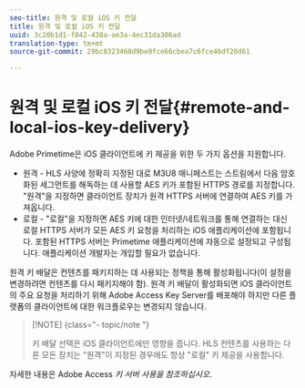 ```yaml
---
seo-title: 원격 및 로컬 iOS 키 전달
title: 원격 및 로컬 iOS 키 전달
uuid: 3c20b1d1-f842-438a-ae3a-4ec31da306ad
translation-type: tm+mt
source-git-commit: 29bc8323460d9be0fce66cbea7c6fce46df20d61

---
```



# 원격 및 로컬 iOS 키 전달{#remote-and-local-ios-key-delivery}

Adobe Primetime은 iOS 클라이언트에 키 제공을 위한 두 가지 옵션을 지원합니다.

* 원격 - HLS 사양에 정확히 지정된 대로 M3U8 매니페스트는 스트림에서 다음 암호화된 세그먼트를 해독하는 데 사용할 AES 키가 포함된 HTTPS 경로를 지정합니다. &quot;원격&quot;을 지정하면 클라이언트 장치가 원격 HTTPS 서버에 연결하여 AES 키를 가져옵니다.
* 로컬 - &quot;로컬&quot;을 지정하면 AES 키에 대한 인터넷/네트워크를 통해 연결하는 대신 로컬 HTTPS 서버가 모든 AES 키 요청을 처리하는 iOS 애플리케이션에 포함됩니다. 포함된 HTTPS 서버는 Primetime 애플리케이션에 자동으로 설정되고 구성됩니다. 애플리케이션 개발자는 개입할 필요가 없습니다.

원격 키 배달은 컨텐츠를 패키지하는 데 사용되는 정책을 통해 활성화됩니다(이 설정을 변경하려면 컨텐츠를 다시 패키지해야 함). 원격 키 배달이 활성화되면 iOS 클라이언트의 주요 요청을 처리하기 위해 Adobe Access Key Server를 배포해야 하지만 다른 플랫폼의 클라이언트에 대한 워크플로우는 변경되지 않습니다.

>[!NOTE] {class=&quot;- topic/note &quot;}
>
>키 배달 선택은 iOS 클라이언트에만 영향을 줍니다. HLS 컨텐츠를 사용하는 다른 모든 장치는 &quot;원격&quot;이 지정된 경우에도 항상 &quot;로컬&quot; 키 제공을 사용합니다.

자세한 내용은 Adobe Access *키 서버 사용을 참조하십시오*.
